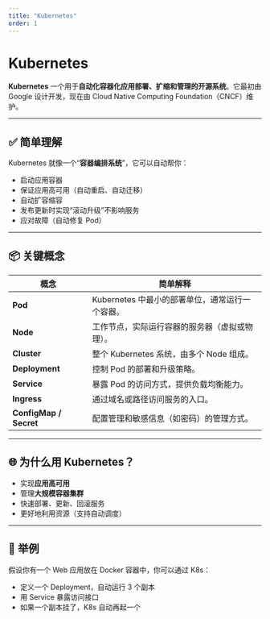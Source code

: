 ```yaml
---
title: "Kubernetes"
order: 1
---
```


# Kubernetes

**Kubernetes** 一个用于**自动化容器化应用部署、扩缩和管理的开源系统**。它最初由 Google 设计开发，现在由 Cloud Native Computing Foundation（CNCF）维护。

---

## ✅ 简单理解

Kubernetes 就像一个“**容器编排系统**”，它可以自动帮你：

* 启动应用容器
* 保证应用高可用（自动重启、自动迁移）
* 自动扩容缩容
* 发布更新时实现“滚动升级”不影响服务
* 应对故障（自动修复 Pod）

---

## 📦 关键概念

| 概念                     | 简单解释                          |
| ---------------------- | ----------------------------- |
| **Pod**                | Kubernetes 中最小的部署单位，通常运行一个容器。 |
| **Node**               | 工作节点，实际运行容器的服务器（虚拟或物理）。       |
| **Cluster**            | 整个 Kubernetes 系统，由多个 Node 组成。 |
| **Deployment**         | 控制 Pod 的部署和升级策略。              |
| **Service**            | 暴露 Pod 的访问方式，提供负载均衡能力。        |
| **Ingress**            | 通过域名或路径访问服务的入口。               |
| **ConfigMap / Secret** | 配置管理和敏感信息（如密码）的管理方式。          |

---

## 🌐 为什么用 Kubernetes？

* 实现**应用高可用**
* 管理**大规模容器集群**
* 快速部署、更新、回滚服务
* 更好地利用资源（支持自动调度）

---

## 📌 举例

假设你有一个 Web 应用放在 Docker 容器中，你可以通过 K8s：

* 定义一个 Deployment，自动运行 3 个副本
* 用 Service 暴露访问接口
* 如果一个副本挂了，K8s 自动再起一个
